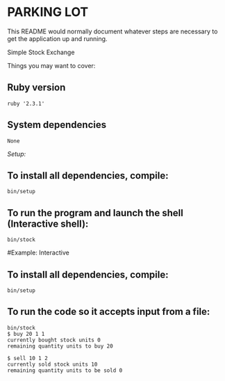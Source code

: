# PARKING LOT

This README would normally document whatever steps are necessary to get the
application up and running.

Simple Stock Exchange

Things you may want to cover:

## Ruby version
	ruby '2.3.1'
## System dependencies
	None
*Setup:* 

## To install all dependencies, compile: 
	bin/setup
## To run the program and launch the shell (Interactive shell): 
	bin/stock

#Example: Interactive

## To install all dependencies, compile: 
	bin/setup
## To run the code so it accepts input from a file: 
	bin/stock
	$ buy 20 1 1
	currently bought stock units 0
	remaining quantity units to buy 20

	$ sell 10 1 2
	currently sold stock units 10
	remaining quantity units to be sold 0

	


